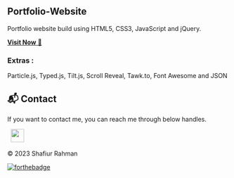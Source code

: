 ## Portfolio-Website
Portfolio website build using HTML5, CSS3, JavaScript and jQuery.

<a href="https://shafiurrahman.netlify.app/" target="_blank">**Visit Now** 🚀</a>



### Extras : 
Particle.js, Typed.js, Tilt.js, Scroll Reveal, Tawk.to, Font Awesome and JSON


<h2>📬 Contact</h2>


If you want to contact me, you can reach me through below handles.

&nbsp;&nbsp;<a href="https://www.linkedin.com/in/shafiur-rahman-377874217/"><img src="https://www.felberpr.com/wp-content/uploads/linkedin-logo.png" width="30"></img></a>

© 2023 Shafiur Rahman


[![forthebadge](https://forthebadge.com/images/badges/built-with-love.svg)](https://forthebadge.com)
